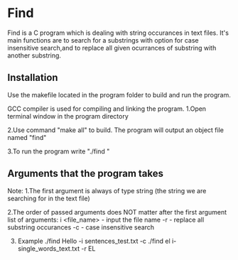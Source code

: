 # Find

Find is a C program which is dealing with string occurances in text files.
It's main functions are to search for a substrings with option for case insensitive search,and to replace all given ocurrances of substring with another substring. 

## Installation

Use the makefile located in the program folder to build and run the program.

GCC compiler is used for compiling and linking the program.
1.Open terminal window in the program directory

2.Use command "make all" to build. The program will output
an object file named "find"

3.To run the program write "./find <args>"

## Arguments that the program takes
Note: 1.The first argument is always of type string (the string we are searching for in the text file)

2.The order of passed arguments does NOT matter after the first argument
list of arguments:
i <file_name> - input the file name
-r <string>   - replace all substring occurances 
-c 	      - case insensitive search  

3. Example
./find Hello -i sentences_test.txt -c
./find el i- single_words_text.txt -r EL


